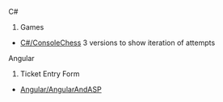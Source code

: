C# 

1. Games
 - [C#/ConsoleChess](https://github.com/jeremy-hicks05/Portfolio/tree/master/C%23/Games/ConsoleChess) 3 versions to show iteration of attempts

Angular
1. Ticket Entry Form
 - [Angular/AngularAndASP](https://github.com/jeremy-hicks05/Portfolio/tree/master/Angular/ASPAndAngular/WorldCities)
